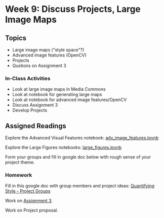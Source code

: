 # Week 9: Discuss Projects, Large Image Maps

## Topics

* Large image maps ("style space"?)
* Advanced image features (OpenCV)
* Projects
* Qustions on Assignment 3 

### In-Class Activities

* Look at large image maps in Media Commons
* Look at notebook for generating large maps
* Look at notebook for advanced image features/OpenCV
* Discuss Assignment 3
* Develop Projects

## Assigned Readings

Explore the Advanced Visual Features notebook: [adv_image_features.ipynb](/notebooks/adv_image_features.ipynb)

Explore the Large Figures notebooks: [large_figures.ipynb](/notebooks/large_figures.ipynb)

Form your groups and fill in google doc below with rough sense of your project theme.

### Homework

Fill in this google doc with group members and project ideas: [Quantifying Style - Project Groups](https://docs.google.com/document/d/18bA3EgYYvvWSwJ-Gb_ZGPogUeapOxyq0qWQstSRscGw/edit?usp=sharing)

Work on [Assignment 3](assignments/assignment-3.md).

Work on Project proposal.
